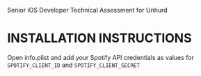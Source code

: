 Senior iOS Developer Technical Assessment for Unhurd

# INSTALLATION INSTRUCTIONS
Open info.plist and add your Spotify API credentials as values for `SPOTIFY_CLIENT_ID` and `SPOTIFY_CLIENT_SECRET`
